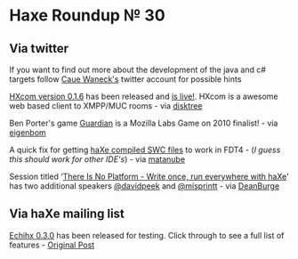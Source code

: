 [_template]: ../templates/roundup.html
# Haxe Roundup № 30

## Via twitter
If you want to find out more about the development of the java and c# targets follow [Caue Waneck's][link 1] twitter account for possible hints

[HXcom version 0.1.6][link 2] has been released and [is live!][link 3]. HXcom is a awesome web based client to XMPP/MUC rooms - via [disktree][link 4]

Ben Porter's game [Guardian][link 5] is a Mozilla Labs Game on 2010 finalist! - via [eigenbom][link 6]

A quick fix for getting [haXe compiled SWC files][link 7] to work in FDT4 - (*I guess this should work for other IDE's*) - via [matanube][link 8]

Session titled ‘[There Is No Platform - Write once, run everywhere with haXe][link 9]' has two additional speakers [@davidpeek][link 10] and [@misprintt][link 11] - via [DeanBurge][link 12]

## Via haXe mailing list
[Echihx 0.3.0][link 13] has been released for testing. Click through to see a full list of features - [Original Post][link 14]

[link 1]: http://www.twitter.com/cwaneck "@cwaneck"
[link 2]: https://github.com/tong/hxcom "HXcom - github"
[link 3]: http://jabber.spektral.at/chat/ "hxcom live demo - spektral.at"
[link 4]: http://www.twitter.com/disktree "@disktree"
[link 5]: http://labs.bp.io/guardian/ "Guardian - Mozilla Labs Game on 2010 Finalist"
[link 6]: http://www.twitter.com/eigenbom "@eigenbom"
[link 7]: http://doesflash.com/2011/01/haxe-compiled-swc-not-working-fdt/ "Quick fix for parsing haXe compiled SWC files in FDT4 - doesflash.com"
[link 8]: http://www.twitter.com/matanube "@matanube"
[link 9]: http://www.webdu.com.au/session/there-is-no-platform-write-once-run-everywhere-with-haxe "WebDu Session 'There Is No Platform - Write once, run everywhere with haXe' "
[link 10]: http://www.twitter.com/davidpeek "@davidpeek"
[link 11]: http://www.twitter.com/misprintt "@misprintt"
[link 12]: http://www.twitter.com/DeanBurge "@DeanBurge"
[link 13]: http://www.eclihx.org/ "echihx IDE"
[link 14]: http://haxe.1354130.n2.nabble.com/Eclihx-IDE-release-td5949549.html "Echihx 0.3.0 IDE release - haXe Mailing List"

